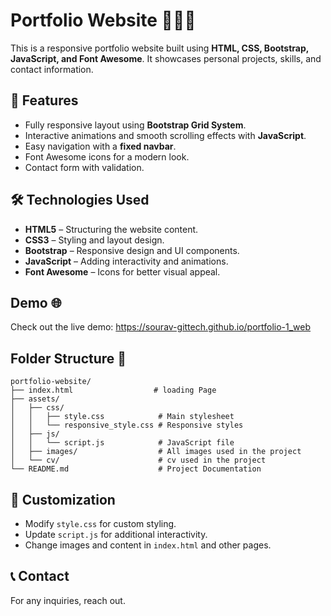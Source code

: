 # Portfolio Website 🤵📃📄

This is a responsive portfolio website built using **HTML, CSS, Bootstrap, JavaScript, and Font Awesome**. It showcases personal projects, skills, and contact information.

## 🚀 Features

- Fully responsive layout using **Bootstrap Grid System**.
- Interactive animations and smooth scrolling effects with **JavaScript**.
- Easy navigation with a **fixed navbar**.
- Font Awesome icons for a modern look.
- Contact form with validation.

## 🛠️ Technologies Used

- **HTML5** – Structuring the website content.
- **CSS3** – Styling and layout design.
- **Bootstrap** – Responsive design and UI components.
- **JavaScript** – Adding interactivity and animations.
- **Font Awesome** – Icons for better visual appeal.

## Demo 🌐

Check out the live demo: https://sourav-gittech.github.io/portfolio-1_web

## Folder Structure 📂

```
portfolio-website/
├── index.html                  # loading Page
├── assets/
│   ├── css/
│   │   ├── style.css            # Main stylesheet
│   │   └── responsive_style.css # Responsive styles
│   ├── js/
│   │   └── script.js            # JavaScript file
│   ├── images/                  # All images used in the project
│   └── cv/                      # cv used in the project
└── README.md                    # Project Documentation
```

## 🎨 Customization

- Modify `style.css` for custom styling.
- Update `script.js` for additional interactivity.
- Change images and content in `index.html` and other pages.

## 📞 Contact

For any inquiries, reach out.
